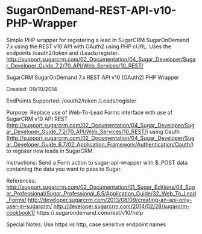 SugarOnDemand-REST-API-v10-PHP-Wrapper
======================================

Simple PHP wrapper for registering a lead in SugarCRM SugarOnDemand 7.x using the REST v10 API with OAuth2 using PHP cURL. Uses the endpoints /oauth2/token and /Leads/register. http://support.sugarcrm.com/02_Documentation/04_Sugar_Developer/Sugar_Developer_Guide_7.2/70_API/Web_Services/10_REST/

SugarCRM SugarOnDemand 7.x REST API v10 (OAuth2) PHP Wrapper

Created: 09/10/2014
	
EndPoints Supported:
/oauth2/token
/Leads/register
	
Purpose: Replace use of Web-To-Lead Forms interface with use of SugarCRM v10 API REST (http://support.sugarcrm.com/02_Documentation/04_Sugar_Developer/Sugar_Developer_Guide_7.2/70_API/Web_Services/10_REST/) using Oauth (http://support.sugarcrm.com/02_Documentation/04_Sugar_Developer/Sugar_Developer_Guide_6.7/02_Application_Framework/Authentication/Oauth/) to register new leads in SugarCRM.
	
Instructions: Send a Form action to sugar-api-wrapper with $_POST data containing the data you want to pass to Sugar. 

References:
http://support.sugarcrm.com/02_Documentation/01_Sugar_Editions/04_Sugar_Professional/Sugar_Professional_6.5/Application_Guide/32_Web_To_Lead_Forms/
http://developer.sugarcrm.com/2013/08/09/creating-an-api-only-user-in-sugarcrm/
http://developer.sugarcrm.com/2014/02/28/sugarcrm-cookbook1/
https://<yourserver>.sugarondemand.com/rest/v10/help
	
Special Notes: Use https vs http, case sensitive endpoint names
